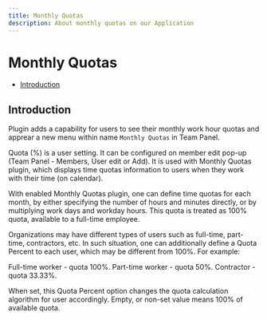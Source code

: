 ```yaml
---
title: Monthly Quotas
description: About monthly quotas on our Application
---
```


# Monthly Quotas

- [Introduction](#introduction)

<a name="introduction"></a>
## Introduction

Plugin adds a capability for users to see their monthly work hour quotas and apprear a new menu within name `Monthly Quotas` in Team Panel.

Quota (%) is a user setting. It can be configured on member edit pop-up (Team Panel - Members, User edit or Add). It is used with Monthly Quotas plugin, which displays time quotas information to users when they work with their time (on calendar).

With enabled Monthly Quotas plugin, one can define time quotas for each month, by either specifying the number of hours and minutes directly, or by multiplying work days and workday hours. This quota is treated as 100% quota, available to a full-time employee.

Organizations may have different types of users such as full-time, part-time, contractors, etc. In such situation, one can additionally define a Quota Percent to each user, which may be different from 100%. For example:

Full-time worker - quota 100%.
Part-time worker - quota 50%.
Contractor - quota 33.33%.

When set, this Quota Percent option changes the quota calculation algorithm for user accordingly. Empty, or non-set value means 100% of available quota.
